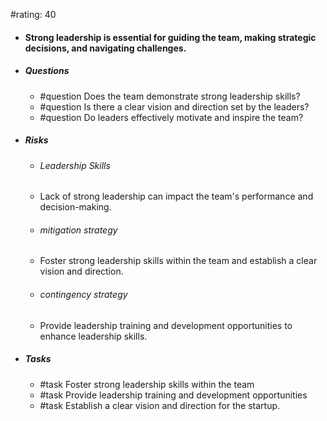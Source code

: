 #rating: 40
- #### Strong leadership is essential for guiding the team, making strategic decisions, and navigating challenges.
- ##### Questions
  - #question Does the team demonstrate strong leadership skills?
  - #question Is there a clear vision and direction set by the leaders?
  - #question Do leaders effectively motivate and inspire the team?
- ##### Risks

  - ###### Leadership Skills
  - Lack of strong leadership can impact the team's performance and decision-making.
  - ###### mitigation strategy
  - Foster strong leadership skills within the team and establish a clear vision and direction.
  - ###### contingency strategy
  - Provide leadership training and development opportunities to enhance leadership skills.
- ##### Tasks
  - #task Foster strong leadership skills within the team
  - #task  Provide leadership training and development opportunities
  - #task  Establish a clear vision and direction for the startup.


